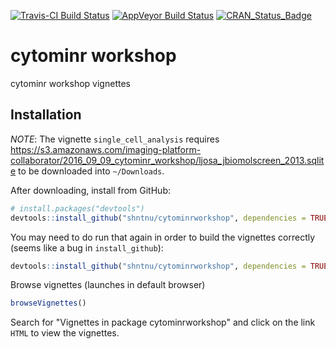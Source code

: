 [![Travis-CI Build Status](https://travis-ci.org/shntnu/cytominrworkshop.svg?branch=master)](https://travis-ci.org/shntnu/cytominrworkshop)
[![AppVeyor Build Status](https://ci.appveyor.com/api/projects/status/github/shntnu/cytominrworkshop?branch=master&svg=true)](https://ci.appveyor.com/project/shntnu/cytominrworkshop)
[![CRAN_Status_Badge](http://www.r-pkg.org/badges/version/cytominrworkshop)](https://cran.r-project.org/package=cytominrworkshop)

# cytominr workshop

cytominr workshop vignettes

## Installation

*NOTE*: The vignette `single_cell_analysis` requires  <https://s3.amazonaws.com/imaging-platform-collaborator/2016_09_09_cytominr_workshop/ljosa_jbiomolscreen_2013.sqlite> to be downloaded into `~/Downloads`.

After downloading, install from GitHub:

```R
# install.packages("devtools")
devtools::install_github("shntnu/cytominrworkshop", dependencies = TRUE, build_vignettes = TRUE)
```

You may need to do run that again in order to build the vignettes correctly (seems like a bug in `install_github`):
```R
devtools::install_github("shntnu/cytominrworkshop", dependencies = TRUE, build_vignettes = TRUE, force = TRUE)
```

Browse vignettes (launches in default browser)
```R
browseVignettes()
```

Search for "Vignettes in package cytominrworkshop" and click on the link `HTML` to view the vignettes.


